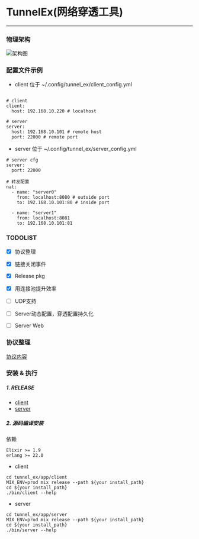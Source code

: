# TunnelEx(网络穿透工具)

--------------

### 物理架构

![架构图](https://gitlab.jiliguala.com/alex_wan/tunnel_ex/raw/master/media/structure.png)


### 配置文件示例

- client 位于 ~/.config/tunnel_ex/client_config.yml

```

# client
client:
  host: 192.168.10.220 # localhost

# server
server:
  host: 192.168.10.101 # remote host
  port: 22000 # remote port

```

- server 位于 ~/.config/tunnel_ex/server_config.yml

```
# server cfg
server:
  port: 22000

# 转发配置
nat:
  - name: "server0"
    from: localhost:8080 # outside port
    to: 192.168.10.101:80 # inside port

  - name: "server1"
    from: localhost:8081
    to: 192.168.10.101:81

```

### TODOLIST

- [x] 协议整理
- [x] 链接关闭事件
- [x] Release pkg
- [x] 用连接池提升效率
- [ ] UDP支持
- [ ] Server动态配置，穿透配置持久化
- [ ] Server Web


### 协议整理

  [协议内容](https://gitlab.jiliguala.com/alex_wan/tunnel_ex/blob/master/apps/common/lib/protocal.ex)


### 安装 & 执行

##### 1. RELEASE

- [client](http://10.50.126.0:8000/tunnel_client_v1.0.zip)
- [server](http://10.50.126.0:8000/tunnel_server_v1.0.zip)

##### 2. 源码编译安装
依赖
```
Elixir >= 1.9
erlang >= 22.0
```

- client
```
cd tunnel_ex/app/client
MIX_ENV=prod mix release --path ${your install_path}
cd ${your install_path}
./bin/client --help
```

- server
```
cd tunnel_ex/app/server
MIX_ENV=prod mix release --path ${your install_path}
cd ${your install_path}
./bin/server --help
```